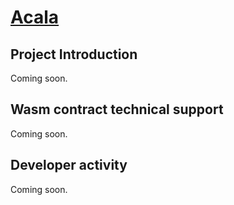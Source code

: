 # [Acala](https://acala.network/)

## Project Introduction

Coming soon.

## Wasm contract technical support

Coming soon.

## Developer activity

Coming soon.

